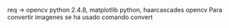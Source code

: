 req -> opencv python 2.4.8, matplotlib python, haarcascades opencv
Para convertir imagenes se ha usado comando convert
